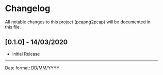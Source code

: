 # Changelog

All notable changes to this project (pcapng2pcap) will be documented in this file.

## [0.1.0] - 14/03/2020
- Initial Release
___
Date format: DD/MM/YYYY